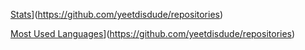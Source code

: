 [Stats](https://github-readme-stats.vercel.app/api?username=ChrxnZ&bg_color=30,ff4545,ffb073&title_color=fff&text_color=fff)](https://github.com/yeetdisdude/repositories)

[Most Used Languages](https://github-readme-stats.vercel.app/api/top-langs/?username=ChrxnZ&layout=compact&langs_count=10)](https://github.com/yeetdisdude/repositories)
